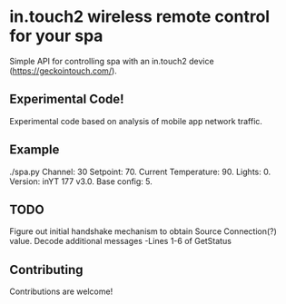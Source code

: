 # in.touch2 wireless remote control for your spa

Simple API for controlling spa with an in.touch2 device (https://geckointouch.com/).

## Experimental Code!

Experimental code based on analysis of mobile app network traffic.

## Example

./spa.py
Channel: 30
Setpoint: 70.  Current Temperature: 90.  Lights: 0.  Version: inYT 177 v3.0.  Base config: 5.

## TODO

Figure out initial handshake mechanism to obtain Source Connection(?) value.
Decode additional messages
-Lines 1-6 of GetStatus

## Contributing

Contributions are welcome!
